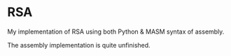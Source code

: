 # RSA
My implementation of RSA using both Python & MASM syntax of assembly.

The assembly implementation is quite unfinished.
